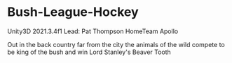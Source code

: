 # Bush-League-Hockey
Unity3D 2021.3.4f1
Lead: Pat Thompson
HomeTeam Apollo

Out in the back country far from the city the animals of the wild compete to be king of the bush and win Lord Stanley's Beaver Tooth